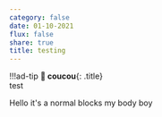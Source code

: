 ```yaml
---
category: false
date: 01-10-2021
flux: false
share: true
title: testing
---
```


!!!ad-tip
**🍎 coucou**{: .title}  
test  
    
Hello it's a normal blocks my body boy
